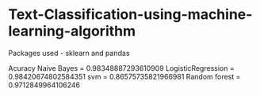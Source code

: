 # Text-Classification-using-machine-learning-algorithm

Packages used - sklearn and pandas


Acuracy 
Naive Bayes = 0.98348887293610909
LogisticRegression = 0.98420674802584351
svm = 0.86575735821966981
Random forest = 0.9712849964106246
